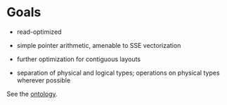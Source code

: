 # Goals

- read-optimized

- simple pointer arithmetic, amenable to SSE vectorization

- further optimization for contiguous layouts

- separation of physical and logical types; operations on physical types
  wherever possible


See the [ontology](ontology.md).
